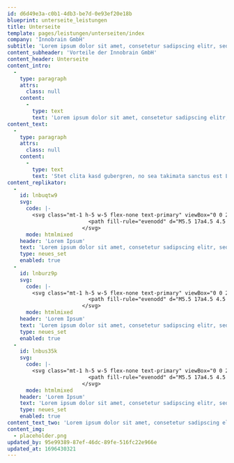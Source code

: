 ```yaml
---
id: d6d49e3a-c0b1-4db3-be7d-0e93ef20e18b
blueprint: unterseite_leistungen
title: Unterseite
template: pages/leistungen/unterseiten/index
company: 'Innobrain GmbH'
subtitle: 'Lorem ipsum dolor sit amet, consetetur sadipscing elitr, sed diam nonumy eirmod tempor invidunt ut labore et dolore magna aliquyam erat, sed diam voluptua.'
content_subheader: 'Vorteile der Innobrain GmbH'
content_header: Unterseite
content_intro:
  -
    type: paragraph
    attrs:
      class: null
    content:
      -
        type: text
        text: 'Lorem ipsum dolor sit amet, consetetur sadipscing elitr, sed diam nonumy eirmod tempor invidunt ut labore et dolore magna aliquyam erat, sed diam voluptua. At vero eos et accusam et justo duo dolores et ea rebum'
content_text:
  -
    type: paragraph
    attrs:
      class: null
    content:
      -
        type: text
        text: 'Stet clita kasd gubergren, no sea takimata sanctus est Lorem ipsum dolor sit amet. Lorem ipsum dolor sit amet, consetetur sadipscing elitr, sed diam nonumy eirmod tempor invidunt ut labore et dolore magna aliquyam erat, sed diam voluptua. At vero eos et accusam et justo duo dolores et ea rebum. '
content_replikator:
  -
    id: lnbuqtw9
    svg:
      code: |-
        <svg class="mt-1 h-5 w-5 flex-none text-primary" viewBox="0 0 20 20" fill="currentColor" aria-hidden="true">
                          <path fill-rule="evenodd" d="M5.5 17a4.5 4.5 0 01-1.44-8.765 4.5 4.5 0 018.302-3.046 3.5 3.5 0 014.504 4.272A4 4 0 0115 17H5.5zm3.75-2.75a.75.75 0 001.5 0V9.66l1.95 2.1a.75.75 0 101.1-1.02l-3.25-3.5a.75.75 0 00-1.1 0l-3.25 3.5a.75.75 0 101.1 1.02l1.95-2.1v4.59z" clip-rule="evenodd"></path>
                        </svg>
      mode: htmlmixed
    header: 'Lorem Ipsum'
    text: 'Lorem ipsum dolor sit amet, consetetur sadipscing elitr, sed diam nonumy eirmod tempor invidunt ut labore et dolore magna aliquyam erat, sed diam voluptua.'
    type: neues_set
    enabled: true
  -
    id: lnburz9p
    svg:
      code: |-
        <svg class="mt-1 h-5 w-5 flex-none text-primary" viewBox="0 0 20 20" fill="currentColor" aria-hidden="true">
                          <path fill-rule="evenodd" d="M5.5 17a4.5 4.5 0 01-1.44-8.765 4.5 4.5 0 018.302-3.046 3.5 3.5 0 014.504 4.272A4 4 0 0115 17H5.5zm3.75-2.75a.75.75 0 001.5 0V9.66l1.95 2.1a.75.75 0 101.1-1.02l-3.25-3.5a.75.75 0 00-1.1 0l-3.25 3.5a.75.75 0 101.1 1.02l1.95-2.1v4.59z" clip-rule="evenodd"></path>
                        </svg>
      mode: htmlmixed
    header: 'Lorem Ipsum'
    text: 'Lorem ipsum dolor sit amet, consetetur sadipscing elitr, sed diam nonumy eirmod tempor invidunt ut labore et dolore magna aliquyam erat, sed diam voluptua.'
    type: neues_set
    enabled: true
  -
    id: lnbus35k
    svg:
      code: |-
        <svg class="mt-1 h-5 w-5 flex-none text-primary" viewBox="0 0 20 20" fill="currentColor" aria-hidden="true">
                          <path fill-rule="evenodd" d="M5.5 17a4.5 4.5 0 01-1.44-8.765 4.5 4.5 0 018.302-3.046 3.5 3.5 0 014.504 4.272A4 4 0 0115 17H5.5zm3.75-2.75a.75.75 0 001.5 0V9.66l1.95 2.1a.75.75 0 101.1-1.02l-3.25-3.5a.75.75 0 00-1.1 0l-3.25 3.5a.75.75 0 101.1 1.02l1.95-2.1v4.59z" clip-rule="evenodd"></path>
                        </svg>
      mode: htmlmixed
    header: 'Lorem Ipsum'
    text: 'Lorem ipsum dolor sit amet, consetetur sadipscing elitr, sed diam nonumy eirmod tempor invidunt ut labore et dolore magna aliquyam erat, sed diam voluptua.'
    type: neues_set
    enabled: true
content_text_two: 'Lorem ipsum dolor sit amet, consetetur sadipscing elitr, sed diam nonumy eirmod tempor invidunt ut labore et dolore magna aliquyam erat, sed diam voluptua. At vero eos et accusam et justo duo dolores et ea rebum. Stet clita kasd gubergren, no sea takimata sanctus est Lorem ipsum dolor sit amet.'
content_img:
  - placeholder.png
updated_by: 95e99389-87ef-46dc-89fe-516fc22e966e
updated_at: 1696430321
---
```

